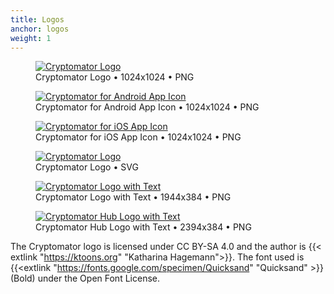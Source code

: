 ```yaml
---
title: Logos
anchor: logos
weight: 1
---
```

<div class="flex flex-wrap -mx-3">
  <div class="w-full px-3 md:w-1/2 lg:w-1/4">
    <figure class="rounded shadow bg-white text-center p-2">
      <a href="/presskit/cryptomator-logo.png"><img class="inline-block m-remover lazyload" data-src="/presskit/cryptomator-logo.png" alt="Cryptomator Logo"/></a>
      <figcaption>Cryptomator Logo • 1024x1024 • PNG</figcaption>
    </figure>
  </div>
  <div class="w-full px-3 md:w-1/2 lg:w-1/4">
    <figure class="rounded shadow bg-white text-center p-2">
      <a href="/presskit/cryptomator-android-icon.png"><img class="inline-block m-remover lazyload" data-src="/presskit/cryptomator-android-icon.png" alt="Cryptomator for Android App Icon"/></a>
      <figcaption>Cryptomator for Android App Icon • 1024x1024 • PNG</figcaption>
    </figure>
  </div>
  <div class="w-full px-3 md:w-1/2 lg:w-1/4">
    <figure class="rounded shadow bg-white text-center p-2">
      <a href="/presskit/cryptomator-ios-icon.png"><img class="inline-block m-remover lazyload" data-src="/presskit/cryptomator-ios-icon.png" alt="Cryptomator for iOS App Icon"/></a>
      <figcaption>Cryptomator for iOS App Icon • 1024x1024 • PNG</figcaption>
    </figure>
  </div>
  <div class="w-full px-3 md:w-1/2 lg:w-1/4">
    <figure class="rounded shadow bg-white text-center p-2">
      <a href="/presskit/cryptomator-logo.svg"><img class="inline-block m-remover lazyload" data-src="/presskit/cryptomator-logo.svg" alt="Cryptomator Logo"/></a>
      <figcaption>Cryptomator Logo • SVG</figcaption>
    </figure>
  </div>
  <div class="w-full px-3 lg:w-1/2">
    <figure class="rounded shadow bg-white text-center p-2">
      <a href="/presskit/cryptomator-logo-text.png"><img class="inline-block m-remover lazyload" data-src="/presskit/cryptomator-logo-text.png" alt="Cryptomator Logo with Text"/></a>
      <figcaption>Cryptomator Logo with Text • 1944x384 • PNG</figcaption>
    </figure>
  </div>
  <div class="w-full px-3 lg:w-1/2">
    <figure class="rounded shadow bg-white text-center p-2">
      <a href="/presskit/cryptomator-hub-logo-text.png"><img class="inline-block m-remover lazyload" data-src="/presskit/cryptomator-hub-logo-text.png" alt="Cryptomator Hub Logo with Text"/></a>
      <figcaption>Cryptomator Hub Logo with Text • 2394x384 • PNG</figcaption>
    </figure>
  </div>
</div>

The Cryptomator logo is licensed under CC BY-SA 4.0 and the author is {{< extlink "https://ktoons.org" "Katharina Hagemann">}}. The font used is {{<extlink "https://fonts.google.com/specimen/Quicksand" "Quicksand" >}} (Bold) under the Open Font License.
